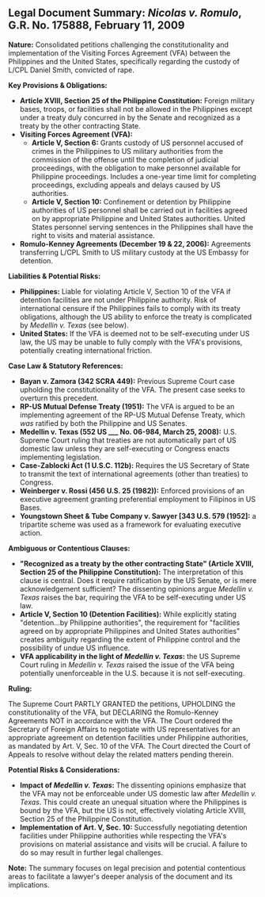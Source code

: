 ## Legal Document Summary: *Nicolas v. Romulo*, G.R. No. 175888, February 11, 2009

**Nature:** Consolidated petitions challenging the constitutionality and implementation of the Visiting Forces Agreement (VFA) between the Philippines and the United States, specifically regarding the custody of L/CPL Daniel Smith, convicted of rape.

**Key Provisions & Obligations:**

*   **Article XVIII, Section 25 of the Philippine Constitution:** Foreign military bases, troops, or facilities shall not be allowed in the Philippines except under a treaty duly concurred in by the Senate and recognized as a treaty by the other contracting State.
*   **Visiting Forces Agreement (VFA):**
    *   **Article V, Section 6:** Grants custody of US personnel accused of crimes in the Philippines to US military authorities from the commission of the offense until the completion of judicial proceedings, with the obligation to make personnel available for Philippine proceedings. Includes a one-year time limit for completing proceedings, excluding appeals and delays caused by US authorities.
    *   **Article V, Section 10:** Confinement or detention by Philippine authorities of US personnel shall be carried out in facilities agreed on by appropriate Philippine and United States authorities. United States personnel serving sentences in the Philippines shall have the right to visits and material assistance.
*   **Romulo-Kenney Agreements (December 19 & 22, 2006):** Agreements transferring L/CPL Smith to US military custody at the US Embassy for detention.

**Liabilities & Potential Risks:**

*   **Philippines:** Liable for violating Article V, Section 10 of the VFA if detention facilities are not under Philippine authority. Risk of international censure if the Philippines fails to comply with its treaty obligations, although the US ability to enforce the treaty is complicated by *Medellin v. Texas* (see below).
*   **United States:** If the VFA is deemed not to be self-executing under US law, the US may be unable to fully comply with the VFA's provisions, potentially creating international friction.

**Case Law & Statutory References:**

*   **Bayan v. Zamora (342 SCRA 449):** Previous Supreme Court case upholding the constitutionality of the VFA. The present case seeks to overturn this precedent.
*   **RP-US Mutual Defense Treaty (1951):** The VFA is argued to be an implementing agreement of the RP-US Mutual Defense Treaty, which *was* ratified by both the Philippine and US Senates.
*   **Medellin v. Texas (552 US ___ No. 06-984, March 25, 2008):** U.S. Supreme Court ruling that treaties are not automatically part of US domestic law unless they are self-executing or Congress enacts implementing legislation.
*   **Case-Zablocki Act (1 U.S.C. 112b):** Requires the US Secretary of State to transmit the text of international agreements (other than treaties) to Congress.
*   **Weinberger v. Rossi (456 U.S. 25 (1982)):** Enforced provisions of an executive agreement granting preferential employment to Filipinos in US Bases.
*   **Youngstown Sheet & Tube Company v. Sawyer [343 U.S. 579 (1952]:** a tripartite scheme was used as a framework for evaluating executive action.

**Ambiguous or Contentious Clauses:**

*   **"Recognized as a treaty by the other contracting State" (Article XVIII, Section 25 of the Philippine Constitution):** The interpretation of this clause is central. Does it require ratification by the US Senate, or is mere acknowledgement sufficient? The dissenting opinions argue *Medellin v. Texas* raises the bar, requiring the VFA to be self-executing under US law.
*   **Article V, Section 10 (Detention Facilities):** While explicitly stating "detention...by Philippine authorities", the requirement for "facilities agreed on by appropriate Philippines and United States authorities" creates ambiguity regarding the extent of Philippine control and the possibility of undue US influence.
*   **VFA applicability in the light of *Medellin v. Texas*:** the US Supreme Court ruling in *Medellin v. Texas* raised the issue of the VFA being potentially unenforceable in the U.S. because it is not self-executing.

**Ruling:**

The Supreme Court PARTLY GRANTED the petitions, UPHOLDING the constitutionality of the VFA, but DECLARING the Romulo-Kenney Agreements NOT in accordance with the VFA. The Court ordered the Secretary of Foreign Affairs to negotiate with US representatives for an appropriate agreement on detention facilities under Philippine authorities, as mandated by Art. V, Sec. 10 of the VFA. The Court directed the Court of Appeals to resolve without delay the related matters pending therein.

**Potential Risks & Considerations:**

*   **Impact of *Medellin v. Texas*:** The dissenting opinions emphasize that the VFA may not be enforceable under US domestic law after *Medellin v. Texas*. This could create an unequal situation where the Philippines is bound by the VFA, but the US is not, effectively violating Article XVIII, Section 25 of the Philippine Constitution.
*   **Implementation of Art. V, Sec. 10:** Successfully negotiating detention facilities under Philippine authorities while respecting the VFA's provisions on material assistance and visits will be crucial. A failure to do so may result in further legal challenges.

**Note:** The summary focuses on legal precision and potential contentious areas to facilitate a lawyer's deeper analysis of the document and its implications.
